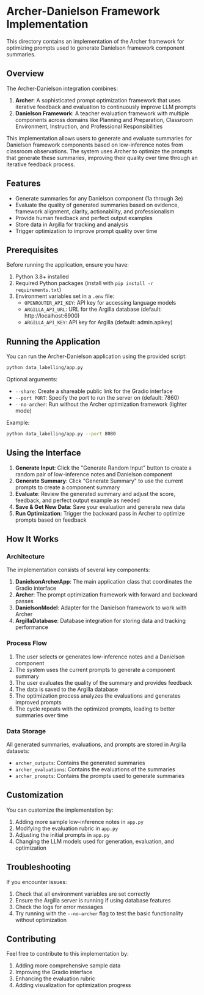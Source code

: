 # Archer-Danielson Framework Implementation

This directory contains an implementation of the Archer framework for optimizing prompts used to generate Danielson framework component summaries.

## Overview

The Archer-Danielson integration combines:

1. **Archer**: A sophisticated prompt optimization framework that uses iterative feedback and evaluation to continuously improve LLM prompts
2. **Danielson Framework**: A teacher evaluation framework with multiple components across domains like Planning and Preparation, Classroom Environment, Instruction, and Professional Responsibilities

This implementation allows users to generate and evaluate summaries for Danielson framework components based on low-inference notes from classroom observations. The system uses Archer to optimize the prompts that generate these summaries, improving their quality over time through an iterative feedback process.

## Features

- Generate summaries for any Danielson component (1a through 3e)
- Evaluate the quality of generated summaries based on evidence, framework alignment, clarity, actionability, and professionalism
- Provide human feedback and perfect output examples
- Store data in Argilla for tracking and analysis
- Trigger optimization to improve prompt quality over time

## Prerequisites

Before running the application, ensure you have:

1. Python 3.8+ installed
2. Required Python packages (install with `pip install -r requirements.txt`)
3. Environment variables set in a `.env` file:
   - `OPENROUTER_API_KEY`: API key for accessing language models
   - `ARGILLA_API_URL`: URL for the Argilla database (default: http://localhost:6900)
   - `ARGILLA_API_KEY`: API key for Argilla (default: admin.apikey)

## Running the Application

You can run the Archer-Danielson application using the provided script:

```bash
python data_labelling/app.py
```

Optional arguments:
- `--share`: Create a shareable public link for the Gradio interface
- `--port PORT`: Specify the port to run the server on (default: 7860)
- `--no-archer`: Run without the Archer optimization framework (lighter mode)

Example:
```bash
python data_labelling/app.py --port 8080
```

## Using the Interface

1. **Generate Input**: Click the "Generate Random Input" button to create a random pair of low-inference notes and Danielson component
2. **Generate Summary**: Click "Generate Summary" to use the current prompts to create a component summary
3. **Evaluate**: Review the generated summary and adjust the score, feedback, and perfect output example as needed
4. **Save & Get New Data**: Save your evaluation and generate new data
5. **Run Optimization**: Trigger the backward pass in Archer to optimize prompts based on feedback

## How It Works

### Architecture

The implementation consists of several key components:

1. **DanielsonArcherApp**: The main application class that coordinates the Gradio interface
2. **Archer**: The prompt optimization framework with forward and backward passes
3. **DanielsonModel**: Adapter for the Danielson framework to work with Archer
4. **ArgillaDatabase**: Database integration for storing data and tracking performance

### Process Flow

1. The user selects or generates low-inference notes and a Danielson component
2. The system uses the current prompts to generate a component summary
3. The user evaluates the quality of the summary and provides feedback
4. The data is saved to the Argilla database
5. The optimization process analyzes the evaluations and generates improved prompts
6. The cycle repeats with the optimized prompts, leading to better summaries over time

### Data Storage

All generated summaries, evaluations, and prompts are stored in Argilla datasets:
- `archer_outputs`: Contains the generated summaries
- `archer_evaluations`: Contains the evaluations of the summaries
- `archer_prompts`: Contains the prompts used to generate summaries

## Customization

You can customize the implementation by:

1. Adding more sample low-inference notes in `app.py`
2. Modifying the evaluation rubric in `app.py`
3. Adjusting the initial prompts in `app.py`
4. Changing the LLM models used for generation, evaluation, and optimization

## Troubleshooting

If you encounter issues:

1. Check that all environment variables are set correctly
2. Ensure the Argilla server is running if using database features
3. Check the logs for error messages
4. Try running with the `--no-archer` flag to test the basic functionality without optimization

## Contributing

Feel free to contribute to this implementation by:
1. Adding more comprehensive sample data
2. Improving the Gradio interface
3. Enhancing the evaluation rubric
4. Adding visualization for optimization progress 